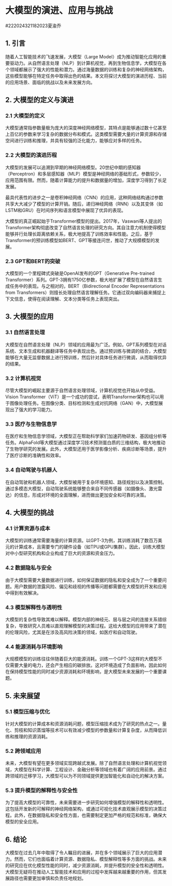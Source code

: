 # 大模型的演进、应用与挑战
#222024321182023夏渝乔
## 1. 引言
随着人工智能技术的飞速发展，大模型（Large Model）成为推动智能化应用的重要驱动力。从自然语言处理（NLP）到计算机视觉，再到生物信息学，大模型在各个领域都展示了强大的性能和潜力。通过海量数据的训练和复杂的神经网络架构，这些模型能够在特定任务中取得出色的结果。本文将探讨大模型的演进历程、当前的应用场景、面临的挑战以及未来发展方向。

## 2. 大模型的定义与演进

### 2.1 大模型的定义
大模型通常指参数量极为庞大的深度神经网络模型，其特点是能够通过数十亿甚至上百亿的参数来学习复杂的数据分布和模式。这类模型需要大量的计算资源和存储空间进行训练和推理，并具有较强的泛化能力，能够应对多样的任务。

### 2.2 大模型的演进历程
大模型的发展可以追溯到早期的神经网络模型。20世纪中期的感知器（Perceptron）和多层感知器（MLP）模型是神经网络的基础形式，参数较少，应用范围有限。然而，随着计算能力的提升和数据量的增加，深度学习得到了长足发展。

最具代表性的进步之一是卷积神经网络（CNN）的应用，这种网络结构通过参数共享大大减少了模型的计算开销。随后，递归神经网络（RNN）以及其变体（如LSTM和GRU）在时间序列和语言模型中展现了优异的表现。

大模型的真正崛起始于Transformer模型的提出。2017年，Vaswani等人提出的Transformer架构彻底改变了自然语言处理的研究方向。其自注意力机制使得模型能够并行处理长距离依赖关系，极大地提高了训练效率和性能。之后，基于Transformer的预训练模型如BERT、GPT等接连问世，推动了大规模模型的发展。

### 2.3 GPT和BERT的突破
大模型的一个里程碑式突破是OpenAI发布的GPT（Generative Pre-trained Transformer）系列。GPT-3拥有1750亿参数，极大地扩展了模型在自然语言生成任务中的表现。与之相对的，BERT（Bidirectional Encoder Representations from Transformers）则擅长处理自然语言理解任务。它通过双向编码器来捕捉上下文信息，使得在阅读理解、文本分类等任务上表现突出。

## 3. 大模型的应用

### 3.1 自然语言处理
大模型在自然语言处理（NLP）领域的应用最为广泛。例如，GPT系列模型在对话系统、文本生成和机器翻译等任务中表现出色。通过预训练与微调的结合，大模型能够在大量无监督数据上进行预训练，然后针对具体任务进行微调，从而取得优异的结果。

### 3.2 计算机视觉
尽管大模型的崛起主要源于自然语言处理领域，计算机视觉也开始从中受益。Vision Transformer（ViT）是一个成功的尝试，表明Transformer架构也可以用于图像处理任务。在图像分类、目标检测和生成对抗网络（GAN）中，大模型展现出了强大的学习能力。

### 3.3 医疗与生物信息学
在医疗和生物信息学领域，大模型正在帮助科学家们加速药物研发、基因组分析等任务。AlphaFold等大模型通过深度学习技术预测蛋白质的三维结构，极大地推动了生物学研究的发展。此外，大模型还用于医学影像分析、疾病诊断等场景，提升了医疗诊断的准确性和效率。

### 3.4 自动驾驶与机器人
在自动驾驶和机器人领域，大模型被用于复杂环境感知、路径规划以及决策控制。通过多模态大模型，自动驾驶系统能够整合来自不同传感器（如摄像头、激光雷达）的信息，形成对环境的全面理解，进而做出更加安全和可靠的决策。

## 4. 大模型的挑战

### 4.1 计算资源与成本
大模型的训练通常需要海量的计算资源。以GPT-3为例，其训练消耗了数百万美元的计算成本，且需要专门的硬件设备（如TPU或GPU集群）。因此，训练大模型对中小型研究机构和企业构成了巨大的资源和资金压力。

### 4.2 数据隐私与安全
由于大模型需要大量数据进行训练，如何保证数据的隐私和安全成为了一个重要问题。用户数据的泄露风险、偏见和歧视的传播等问题都需要在大模型的开发和应用中得到有效解决。

### 4.3 模型解释性与透明性
大模型的复杂性导致其难以解释。模型内部的神经元、层与层之间的连接关系错综复杂，导致研究人员难以直观理解模型的决策过程。这给大模型的应用带来了潜在的伦理风险，尤其是在涉及高风险决策的领域，如医疗和自动驾驶。

### 4.4 能源消耗与环境影响
大规模模型的训练往往伴随着巨大的能源消耗。训练一个GPT-3这样的大模型不仅需要大量的电力，还会产生相应的碳排放。这对环境造成了负面影响，因此如何在保持模型性能的同时减少资源消耗和环境影响，是大模型未来发展的一个重要课题。

## 5. 未来展望

### 5.1 模型压缩与优化
针对大模型的计算成本和资源消耗问题，模型压缩技术成为了研究的热点之一。量化、剪枝和知识蒸馏等技术可以有效减少模型的参数量和计算复杂度，从而降低训练和推理的资源消耗。

### 5.2 跨领域应用
未来，大模型有望在更多领域实现跨越式发展。除了自然语言处理和计算机视觉领域，大模型在科学计算、工程设计、金融分析等领域也有着广阔的应用前景。通过跨领域的迁移学习，大模型可以为不同领域提供更加智能化和自动化的解决方案。

### 5.3 提升模型的解释性与安全性
为了提高大模型的可靠性，未来需要进一步研究如何增强模型的解释性和透明性。这包括开发新的可解释的神经网络架构，或通过可视化技术直观展示模型的决策过程。此外，在数据隐私和安全性方面，也需要制定更加严格的规范和标准，确保大模型的安全应用。

## 6. 结论
大模型在过去几年中取得了令人瞩目的进展，并在多个领域展示了巨大的应用潜力。然而，它们也面临着计算资源、数据隐私、模型解释性等多方面的挑战。未来的研究应在优化模型性能的同时，减少资源消耗，并提升模型的安全性和透明性。大模型无疑将在推动人工智能技术和应用的过程中发挥越来越重要的作用，但其发展路径也需要更加审慎和负责任地规划。